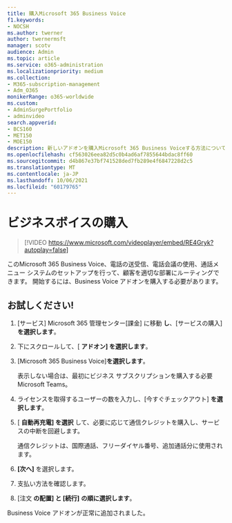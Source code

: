 ```yaml
---
title: 購入Microsoft 365 Business Voice
f1.keywords:
- NOCSH
ms.author: twerner
author: twernermsft
manager: scotv
audience: Admin
ms.topic: article
ms.service: o365-administration
ms.localizationpriority: medium
ms.collection:
- M365-subscription-management
- Adm_O365
monikerRange: o365-worldwide
ms.custom:
- AdminSurgePortfolio
- adminvideo
search.appverid:
- BCS160
- MET150
- MOE150
description: 新しいアドオンを購入Microsoft 365 Business Voiceする方法について学習します。
ms.openlocfilehash: cf563026eea82d5c0b4ad6af7855644bdac8ff60
ms.sourcegitcommit: d4b867e37bf741528ded7fb289e4f6847228d2c5
ms.translationtype: MT
ms.contentlocale: ja-JP
ms.lasthandoff: 10/06/2021
ms.locfileid: "60179765"
---
```

# <a name="buy-business-voice"></a>ビジネスボイスの購入

> [!VIDEO https://www.microsoft.com/videoplayer/embed/RE4Gryk?autoplay=false]

このMicrosoft 365 Business Voice、電話の送受信、電話会議の使用、通話メニュー システムのセットアップを行って、顧客を適切な部署にルーティングできます。 開始するには、Business Voice アドオンを購入する必要があります。

## <a name="try-it"></a>お試しください!

1. [サービス] Microsoft 365 管理センター[課金] に移動 **し**、[サービスの購入]**を選択します**。
1. 下にスクロールして、[ **アドオン] を選択します**。 
1. [Microsoft 365 Business Voice]**を選択します**。

    表示しない場合は、最初にビジネス サブスクリプションを購入する必要Microsoft Teams。
1. ライセンスを取得するユーザーの数を入力し、[今すぐチェックアウト] **を選択します**。
1. [ **自動再充電] を選択** して、必要に応じて通信クレジットを購入し、サービスの中断を回避します。

    通信クレジットは、国際通話、フリーダイヤル番号、追加通話分に使用されます。
1. **[次へ]** を選択します。
1. 支払い方法を確認します。
1. [注文 **の配置] と [続行]** **の順に選択します**。

Business Voice アドオンが正常に追加されました。